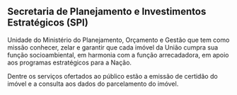 Secretaria de Planejamento e Investimentos Estratégicos (SPI)
---

Unidade do Ministério do Planejamento, Orçamento e Gestão que tem como missão conhecer, zelar e garantir que cada imóvel da União cumpra sua função socioambiental, em harmonia com a função arrecadadora, em apoio aos programas estratégicos para a Nação.

Dentre os serviços ofertados ao público estão a emissão de certidão do imóvel e a consulta aos dados do parcelamento do imóvel.